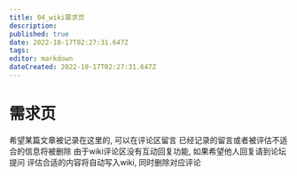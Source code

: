 ```yaml
---
title: 04_wiki需求页
description: 
published: true
date: 2022-10-17T02:27:31.647Z
tags: 
editor: markdown
dateCreated: 2022-10-17T02:27:31.647Z
---
```


# 需求页
希望某篇文章被记录在这里的, 可以在评论区留言
已经记录的留言或者被评估不适合的信息将被删除
由于wiki评论区没有互动回复功能, 如果希望他人回复请到论坛提问
评估合适的内容将自动写入wiki, 同时删除对应评论